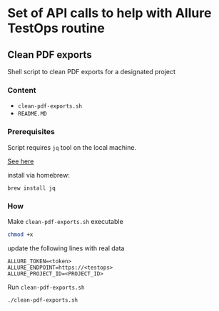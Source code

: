 # Set of API calls to help with Allure TestOps routine

## Clean PDF exports

Shell script to clean PDF exports for a designated project

### Content

- `clean-pdf-exports.sh`
- `README.MD`

### Prerequisites

Script requires `jq` tool on the local machine. 

[See here](https://stedolan.github.io/jq/)

install via homebrew:

```shell
brew install jq
```

### How

Make `clean-pdf-exports.sh` executable

```bash
chmod +x 
```

update the following lines with real data

```shell
ALLURE_TOKEN=<token>
ALLURE_ENDPOINT=https://<testops>
ALLURE_PROJECT_ID=<PROJECT_ID>
```

Run `clean-pdf-exports.sh`

```bash
./clean-pdf-exports.sh
```
